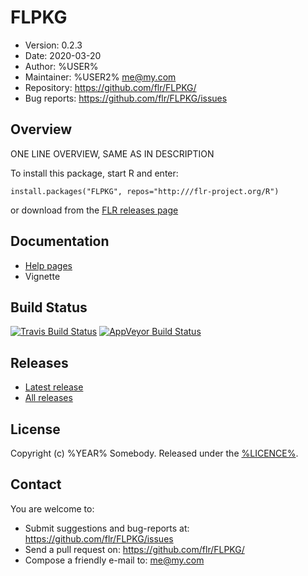# FLPKG
- Version: 0.2.3
- Date: 2020-03-20
- Author: %USER%
- Maintainer: %USER2% <me@my.com>
- Repository: <https://github.com/flr/FLPKG/>
- Bug reports: <https://github.com/flr/FLPKG/issues>

## Overview
ONE LINE OVERVIEW, SAME AS IN DESCRIPTION

To install this package, start R and enter:

	install.packages("FLPKG", repos="http:///flr-project.org/R")

or download from the [FLR releases page](https://github.com/flr/R/releases)

## Documentation
- [Help pages](http://flr-project.org/FLPKG)
- Vignette

## Build Status
[![Travis Build Status](https://travis-ci.org/flr/FLPKG.svg?branch=master)](https://travis-ci.org/flr/FLPKG)
[![AppVeyor Build Status](https://ci.appveyor.com/api/projects/status/github/flr/FLPKG?branch=master&svg=true)](https://ci.appveyor.com/project/flr/FLPKG)

## Releases
- [Latest release](https://github.com/flr/R/releases/latest)
- [All releases](https://github.com/flr/R/releases/)

## License
Copyright (c) %YEAR% Somebody. Released under the [%LICENCE%](%LICENCEURL%).

## Contact
You are welcome to:

- Submit suggestions and bug-reports at: <https://github.com/flr/FLPKG/issues>
- Send a pull request on: <https://github.com/flr/FLPKG/>
- Compose a friendly e-mail to: <me@my.com>

